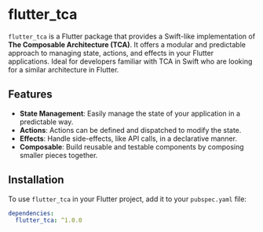 # flutter_tca

`flutter_tca` is a Flutter package that provides a Swift-like implementation of **The Composable Architecture (TCA)**. It offers a modular and predictable approach to managing state, actions, and effects in your Flutter applications. Ideal for developers familiar with TCA in Swift who are looking for a similar architecture in Flutter.

## Features

- **State Management**: Easily manage the state of your application in a predictable way.
- **Actions**: Actions can be defined and dispatched to modify the state.
- **Effects**: Handle side-effects, like API calls, in a declarative manner.
- **Composable**: Build reusable and testable components by composing smaller pieces together.

## Installation

To use `flutter_tca` in your Flutter project, add it to your `pubspec.yaml` file:

```yaml
dependencies:
  flutter_tca: ^1.0.0
```
